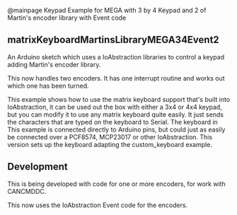 @mainpage Keypad Example for MEGA with 3 by 4 Keypad and 2 of Martin's encoder library with Event code

## matrixKeyboardMartinsLibraryMEGA34Event2

An Arduino sketch which uses a IoAbstraction libraries to control a keypad adding Martin's encoder library.

This now handles two encoders. It has one interrupt routine and works out which one has been turned.
 
 This example shows how to use the matrix keyboard support that's built into IoAbstraction,
 it can be used out the box with either a 3x4 or 4x4 keypad, but you can modify it to use
 any matrix keyboard quite easily.
 It just sends the characters that are typed on the keyboard to Serial. The keyboard in This
 example is connected directly to Arduino pins, but could just as easily be connected over
 a PCF8574, MCP23017 or other IoAbstraction.
 This version sets up the keyboard adapting the custom_keyboard example.
 
## Development

This is being developed with code for one or more encoders, for work with CANCMDDC.

This now uses the IoAbstraction Event code for the encoders.

